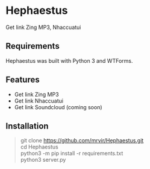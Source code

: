 # Hephaestus
Get link Zing MP3, Nhaccuatui

## Requirements
 Hephaestus was built with Python 3 and WTForms.
## Features
* Get link Zing MP3
* Get link Nhaccuatui
* Get link Soundcloud (coming soon)

## Installation
> git clone https://github.com/mrvir/Hephaestus.git  
cd Hephaestus  
python3 -m pip install -r requirements.txt  
python3 server.py 